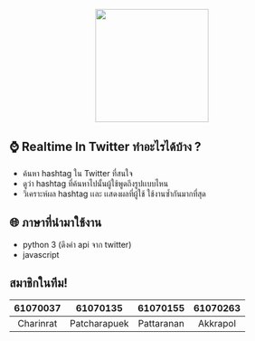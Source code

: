 <p align="center">
<img src="images/logo.png" weight="200" height="200">
 </p>
 
## ⌚ Realtime ln Twitter ทำอะไรได้บ้าง ?
- ค้นหา hashtag ใน Twitter ที่สนใจ
- ดูว่า hashtag ที่ค้นหาไปนั้นผู้ใช้พูดถึงรูปเเบบไหน
- วิเคราะห์ผล hashtag เเละ เเสดงผลที่ผู้ใช้ ใช้งานซ้ำกันมากที่สุด
 ## 🌐 ภาษาที่นำมาใช้งาน
- python 3 (ดึงค่า api จาก twitter)
- javascript

## สมาชิกในทีม!

| 61070037      | 61070135      | 61070155      | 61070263      |
|:-------------:|:-------------:|:-------------:|:-------------:|
| Charinrat     | Patcharapuek  | Pattaranan    | Akkrapol      |

